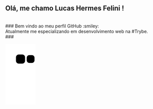 ## Olá, me chamo Lucas Hermes Felini ! 
<br>
### Bem vindo ao meu perfil GitHub :smiley:
<br>
Atualmente me especializando em desenvolvimento web na #Trybe.
<br>
### <Algumas das Ferramentas e Tecnologias que estou desenvolvendo.

<img src="https://cdn.jsdelivr.net/gh/devicons/devicon/icons/git/git-original.svg" width="40" height="40"/>



![Snake animation](https://github.com/LucasFelini/LucasFelini/blob/output/github-contribution-grid-snake.svg)
